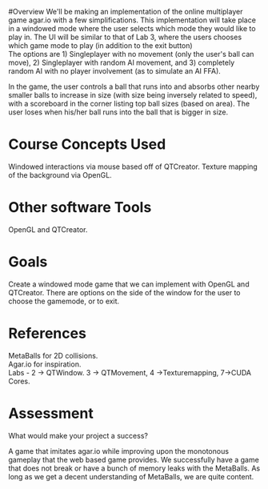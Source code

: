 #Overview
We'll be making an implementation of the online multiplayer game agar.io with a few
simplifications.  This implementation will take place in a windowed mode where the
user selects which mode they would like to play in. The UI will be similar to that
of Lab 3, where the users chooses which game mode to play (in addition to the exit button)  
The options are 1) Singleplayer with no movement (only the user's ball can move),
 2) Singleplayer with random AI movement, and 3) completely random AI with no
 player involvement (as to simulate an AI FFA). 
 
In the game, the user controls a ball that runs into and absorbs other nearby
smaller balls to increase in size (with size being inversely related to speed),
with a scoreboard in the corner listing top ball sizes (based on area). The user
loses when his/her ball runs into the ball that is bigger in size. 

# Course Concepts Used
Windowed interactions via mouse based off of QTCreator.
Texture mapping of the background via OpenGL.  

# Other software Tools
OpenGL and  QTCreator.

# Goals
Create a windowed mode game that we can implement with OpenGL and QTCreator.
There are options on the side of the window for the user to choose the gamemode,
or to exit.

# References
MetaBalls for 2D collisions.  
Agar.io for inspiration.  
Labs - 2 -> QTWindow. 3 -> QTMovement, 4 ->Texturemapping, 7->CUDA Cores.

# Assessment

 What would make your project a success?

 A game that imitates agar.io while improving upon the monotonous gameplay that
 the web based game provides. We successfully have a game that does not break or
 have a bunch of memory leaks with the MetaBalls. As long as we get a decent
 understanding of MetaBalls, we are quite content.

